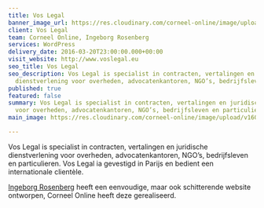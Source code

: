 ```yaml
---
title: Vos Legal
banner_image_url: https://res.cloudinary.com/corneel-online/image/upload/v1602856412/corneel/voslegal-nl_arxidg.jpg
client: Vos Legal
team: Corneel Online, Ingeborg Rosenberg
services: WordPress
delivery_date: 2016-03-20T23:00:00.000+00:00
visit_website: http://www.voslegal.eu
seo_title: Vos Legal
seo_description: Vos Legal is specialist in contracten, vertalingen en juridische
  dienstverlening voor overheden, advocatenkantoren, NGO’s, bedrijfsleven en particulieren.
published: true
featured: false
summary: Vos Legal is specialist in contracten, vertalingen en juridische dienstverlening
  voor overheden, advocatenkantoren, NGO’s, bedrijfsleven en particulieren.
main_image: https://res.cloudinary.com/corneel-online/image/upload/v1602856412/corneel/voslegal-nl_arxidg.jpg

---
```

Vos Legal is specialist in contracten, vertalingen en juridische dienstverlening voor overheden, advocatenkantoren, NGO’s, bedrijfsleven en particulieren. Vos Legal ia gevestigd in Parijs en bedient een internationale clientèle.

[Ingeborg Rosenberg](http://www.ingeborgrosenberg.nl/) heeft een eenvoudige, maar ook schitterende website ontworpen, Corneel Online heeft deze gerealiseerd.